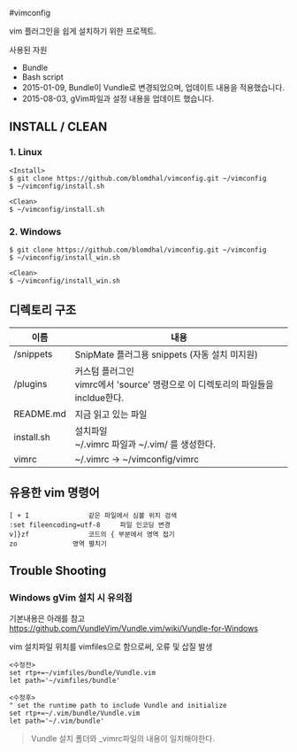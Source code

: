 #vimconfig

vim 플러그인을 쉽게 설치하기 위한 프로젝트.

사용된 자원

- Bundle
- Bash script
- 2015-01-09, Bundle이 Vundle로 변경되었으며, 업데이트 내용을 적용했습니다.
- 2015-08-03, gVim파일과 설정 내용을 업데이트 했습니다.


INSTALL / CLEAN
-------

### 1. Linux

```vim
<Install>
$ git clone https://github.com/blomdhal/vimconfig.git ~/vimconfig
$ ~/vimconfig/install.sh

<Clean>
$ ~/vimconfig/install.sh
```

### 2. Windows

```vim
$ git clone https://github.com/blomdhal/vimconfig.git ~/vimconfig
$ ~/vimconfig/install_win.sh

<Clean>
$ ~/vimconfig/install_win.sh
```


디렉토리 구조
-----------


|    이름    |            내용                                                 |
| ---------- | --------------------------------------------------------------- |
| /snippets  | SnipMate 플러그용 snippets (자동 설치 미지원)                   |
| /plugins   | 커스텀 플러그인 <br/> vimrc에서 'source' 명령으로 이 디렉토리의 파일들을 incldue한다.  |
| README.md  | 지금 읽고 있는 파일                                             |
| install.sh | 설치파일 <br/>  ~/.vimrc 파일과 ~/.vim/ 를 생성한다.            |
| vimrc      | ~/.vimrc -> ~/vimconfig/vimrc                                   |



유용한 vim 명령어
---------------

	[ + I				같은 파일에서 심볼 위치 검색
	:set fileencoding=utf-8		파일 인코딩 변경
	v]}zf				코드의 { 부분에서 영역 접기
	zo				영역 펼치기

Trouble Shooting
----------------

### Windows gVim 설치 시 유의점

기본내용은 아래를 참고
https://github.com/VundleVim/Vundle.vim/wiki/Vundle-for-Windows

vim 설치파일 위치를 vimfiles으로 함으로써, 오류 및 삽질 발생

```vim
<수정전>
set rtp+=~/vimfiles/bundle/Vundle.vim
let path='~/vimfiles/bundle'

<수정후>
" set the runtime path to include Vundle and initialize
set rtp+=~/.vim/bundle/Vundle.vim
let path='~/.vim/bundle'
```

> Vundle 설치 폴더와 _vimrc파일의 내용이 일치해야한다.